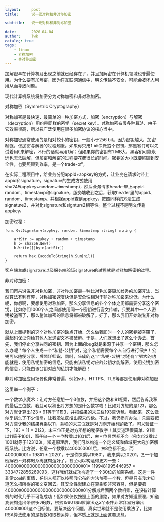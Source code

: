 ```yaml
---
layout:     post
title:      说一说对称和非对称加密

subtitle:   说一说对称和非对称加密

date:       2020-04-04
author:     lwk
catalog: true
tags:
    - linux
	- 对称加密
	- 非对称加密
---
```


加解密早在计算机没出现之前就已经存在了，并且加解密在计算机领域也普遍使用。为什么要有加解密，因为在互联网通信中，明文传输不安全，可能会被坏人利用从而导致问题。

现代计算机系统将加密分为对称加密和非对称加密。

对称加密（Symmetric Cryptography）

 

对称加密是最快速、最简单的一种加密方式，加密（encryption）与解密（decryption）用的是同样的密钥（secret key）。对称加密有很多种算法，由于它效率很高，所以被广泛使用在很多加密协议的核心当中。

 

对称加密通常使用的是相对较小的密钥，一般小于256 bit。因为密钥越大，加密越强，但加密与解密的过程越慢。如果你只用1 bit来做这个密钥，那黑客们可以先试着用0来解密，不行的话就再用1解；但如果你的密钥有1 MB大，黑客们可能永远也无法破解，但加密和解密的过程要花费很长的时间。密钥的大小既要照顾到安全性，也要照顾到效率，是一个trade-off。

 

在实际工程项目中，给业务分配appid+appkey的方式，让业务在请求时带上appid和signature，signature的生成方式使用sha245(appkey+random+timestamp)，然后业务请求header带上appid、random、timestamp和signature，服务端收到之后，获取header里的appid、random、timestamp。并根据appid查到appkey，按照同样的方法生成signature2，并对比signature和signture2相等性。整个过程不是明文传输appkey。

加密过程：

```
func GetSignature(appkey, random, timestamp string) string {

    artStr := appkey + random + timestamp
    h := sha256.New()
    h.Write([]byte(artStr))

    return hex.EncodeToString(h.Sum(nil))
}
```

客户端生成signature以及服务端验证signature的过程就是对称加解密的过程。

 

非对称加密：

我们再来说说非对称加密，非对称加密是一种比对称加密更加优秀的加密算法，当然算法有利有弊，对称加密速度快但是安全性相对于非对称加密来说低，为什么呢，你想啊，要想使用对称加密，那么分享信息的各个个体之间都需要分享这个密钥，比如你们1000个人之间都使用同一个密钥进行密文传输，只要其中一个人密钥被盗窃了，那么整体加密的信息将都被破解了。好了，那么我们开始说说非对称加密。

 

就从上面提到的这个对称加密的缺点开始，怎么做到即时一个人的密钥被盗窃了，最起码保证你给其他人发送密文不被破解。于是，人们就想出了这么个办法，首先，我们停止分享共同的密钥，因为上面的bug就是来源于共享一个密钥，那么怎么办呢？每个人生成一个“私钥-公钥”对，这个私钥需要每个人自行进行保护！公钥可以随便分享，后面详细说，同时，生成的这个“私钥-公钥”对还有个强大的功能就是，使用私钥加密的信息，只能由该私钥对应的公钥才能解密，使用公钥加密的信息，只能由该公钥对应的私钥才能解密！

非对称加密应用场景也非常普遍，例如ssh、HTTPS、TLS等都是使用非对称加密

这里举一个例子：

 

一个数学小魔术：让对方任意想一个3位数，并把这个数和91相乘，然后告诉我积的最后三位数，我就可以猜出对方想的是什么数字啦！比如对方想的是123，那么对方就计算出123 * 91等于11193，并把结果的末三位193告诉我。看起来，这么做似乎损失了不少信息，让我没法反推出原来的数。不过，我仍然有办法：只需要把对方告诉我的结果再乘以11，乘积的末三位就是对方刚开始想的数了。可以验证一下，193 * 11 = 2123，末三位正是对方所想的秘密数字！其实道理很简单，91乘以11等于1001，而任何一个三位数乘以1001后，末三位显然都不变（例如123乘以1001就等于123123）。知道原理后，我们可以构造一个定义域和值域更大的加密解密系统。比方说，任意一个数乘以400000001后，末8位都不变，而400000001= 19801 * 20201，于是你来乘以19801，我来乘以20201，又一个加密解密不对称的系统就构造好了。甚至可以构造得更大一些：4000000000000000000000000000001= 1199481995446957 * 3334772856269093，这样我们就成功构造了一个30位的加密系统。这是一件非常cool的事情，任何人都可以按照我公布的方法加密一个数，但是只有我才知道怎么把所得的密文变回去。其安全性就建立在算乘积非常容易，但是要把4000000000000000000000000000001分解成后面两个数相乘，在没有计算机的时代几乎不可能成功！但如果仅仅按照上面的思路，如果对方知道原理，知道我要构造出带很多0的数，根据19801和8位算法这2个条件非常容易穷举出400000001这个目标值。要解决这个问题，真实世界就不是使用乘法了，比如RSA算法使用的是指数和取模运算，但本质上就是上面这套思想。

 
 
